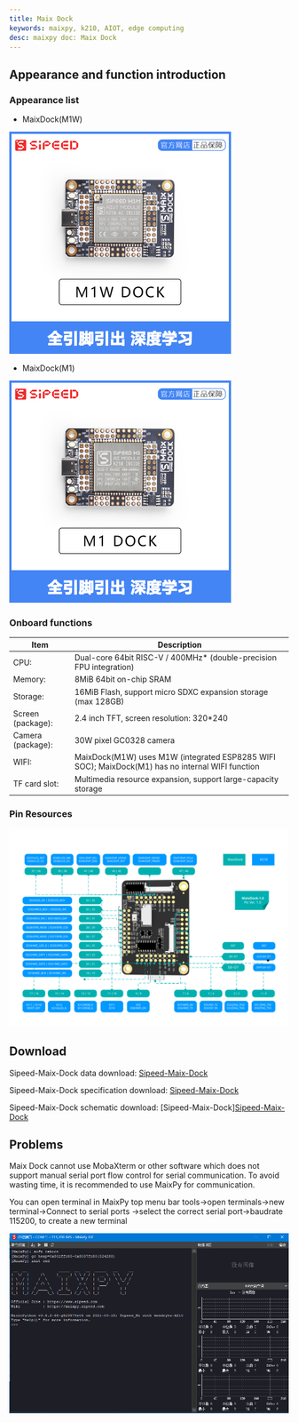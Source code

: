```yaml
---
title: Maix Dock
keywords: maixpy, k210, AIOT, edge computing
desc: maixpy ​​doc: Maix Dock
---
```



## Appearance and function introduction

### Appearance list

- MaixDock(M1W)

![MaixDock(M1W)](../../assets/hardware/maix_dock/sipeed_maix_dock_m1w.jpg)

- MaixDock(M1)

![MaixDock(M1)](../../assets/hardware/maix_dock/sipeed_maix_dock_m1.jpg)

### Onboard functions

| Item | Description |
| --- | --- |
| CPU: | Dual-core 64bit RISC-V / 400MHz* (double-precision FPU integration) |
| Memory: | 8MiB 64bit on-chip SRAM |
| Storage: | 16MiB Flash, support micro SDXC expansion storage (max 128GB) |
| Screen (package): | 2.4 inch TFT, screen resolution: 320\*240 |
| Camera (package): | 30W pixel GC0328 camera |
| WIFI: | MaixDock(M1W) uses M1W (integrated ESP8285 WIFI SOC); MaixDock(M1) has no internal WIFI function |
| TF card slot: | Multimedia resource expansion, support large-capacity storage |

### Pin Resources

![](../../assets/hardware/maix_dock/maixdock_pin_maps.svg)

## Download

Sipeed-Maix-Dock data download: [Sipeed-Maix-Dock](https://dl.sipeed.com/shareURL/MAIX/HDK/Sipeed-Maix-Dock)

Sipeed-Maix-Dock specification download: [Sipeed-Maix-Dock](https://dl.sipeed.com/shareURL/MAIX/HDK/Sipeed-Maix-Dock/Specifications)

Sipeed-Maix-Dock schematic download: [Sipeed-Maix-Dock][Sipeed-Maix-Dock](https://dl.sipeed.com/fileList/MAIX/HDK/Sipeed-Maix-Dock/Maix-Dock_11.27/Maix-Dock_11.27-schematic.pdf)

## Problems

Maix Dock cannot use MobaXterm or other software which does not support manual serial port flow control for serial communication.
To avoid wasting time, it is recommended to use MaixPy for communication.

You can open terminal in MaixPy top menu bar tools->open terminals->new terminal->Connect to serial ports ->select the correct serial port->baudrate 115200, to create a new terminal

![sipeed_maix_dock_terminal](../../assets/hardware/maix_dock/sipeed_maix_dock_terminal.png)